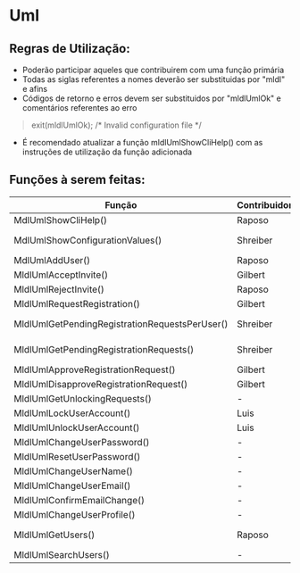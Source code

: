 # Uml

## Regras de Utilização:

- Poderão participar aqueles que contribuirem com uma função primária
- Todas as siglas referentes a nomes deverão ser substituidas por "mldl" e afins
- Códigos de retorno e erros devem ser substituidos por "mldlUmlOk" e comentários referentes ao erro
> exit(mldlUmlOk);   /* Invalid configuration file */
- É recomendado atualizar a função mldlUmlShowCliHelp() com as instruções de utilização da função adicionada

## Funções à serem feitas:

|Função|Contribuidor|Status|
|---|---|---|
|MdlUmlShowCliHelp()|Raposo|Feita|
|MdlUmlShowConfigurationValues()|Shreiber|Em progresso|
|MdlUmlAddUser()|Raposo|Feita|
|MldlUmlAcceptInvite()|Gilbert|Feita|
|MldlUmlRejectInvite()|Raposo|Feita|
|MldlUmlRequestRegistration()|Gilbert|Feita|
|MldlUmlGetPendingRegistrationRequestsPerUser()|Shreiber|Em progresso|
|MldlUmlGetPendingRegistrationRequests()|Shreiber|Em progresso|
|MldlUmlApproveRegistrationRequest()|Gilbert|Feita|
|MldlUmlDisapproveRegistrationRequest()|Gilbert|Feita|
|MldlUmlGetUnlockingRequests()|-|Desponível|
|MldlUmlLockUserAccount()|Luis|Feita|
|MldlUmlUnlockUserAccount()|Luis|Feita|
|MldlUmlChangeUserPassword()|-|Desponível|
|MldlUmlResetUserPassword()|-|Desponível|
|MldlUmlChangeUserName()|-|Desponível|
|MldlUmlChangeUserEmail()|-|Desponível|
|MldlUmlConfirmEmailChange()|-|Desponível|
|MldlUmlChangeUserProfile()|-|Desponível|
|MldlUmlGetUsers()|Raposo|Feita sem testes|
|MldlUmlSearchUsers()|-|Desponível|




